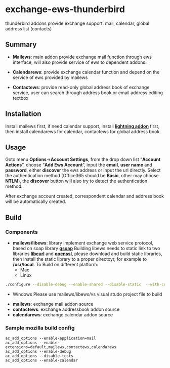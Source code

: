 # exchange-ews-thunderbird
thunderbird addons provide exchange support: mail, calendar, global address list (contacts)
## Summary

- **Mailews**: main addon provide exchange mail function through ews interface, will also provide service of ews to dependent addons.

- **Calendarews**: provide exchange calendar function and depend on the service of ews provided by mailews

- **Contactews**: provide read-only global address book of exchange service, user can search through address book or email address editing textbox

## Installation

Install mailews first, if need calendar support, install [**lightning addon**](https://addons.mozilla.org/en-Us/thunderbird/addon/lightning/) first, then install calendarews for calendar, contactews for global address book.

## Usage

Goto menu **Options**->**Account Settings**, from the drop down list “**Account Actions**”, choose “**Add Ews Account**”, input the **email**, **user name** and **password**, either **discover** the ews address or input the url directly. Select the authentication method (Office365 should be **Basic**, other may choose **NTLM**), the **discover** button will also try to detect the authentication method.

After exchange account created, correspondent calendar and address book will be automatically created.

## Build

### Components
- **mailews/libews**: library implement exchange web service protocol, based on soap library  [**gsoap**](http://www.cs.fsu.edu/~engelen/soap.html) Building libews needs to static link to two libraries [**libcurl**](https://curl.haxx.se/libcurl/) and [**openssl**](https://www.openssl.org/), please download and build static libraries, then install the static library to a proper directoyr, for example to **/usr/local**. To Build on different platform:
  * Mac
  * Linux
```Bash
./configure --disable-debug --enable-shared --disable-static  --with-curl=/usr/local --with-openssl=/usr/local/ssl
```
  * Windows Please use mailews/libews/vs visual studo project file to build

- **mailews**: exchange mail addon source
- **contactews**: exchange addressbook addon source
- **calendarews**: exchange calendar addon source

### Sample mozilla build config
```
ac_add_options --enable-application=mail
ac_add_options --enable-extensions=default,mailews,contactews,calendarews
ac_add_options --enable-debug
ac_add_options --disable-tests
ac_add_options --enable-calendar
```
